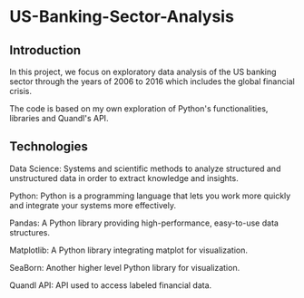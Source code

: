 # US-Banking-Sector-Analysis

## Introduction

In this project, we focus on exploratory data analysis of the US banking sector through the years of 2006 to 2016 which includes the global financial crisis.

The code is based on my own exploration of Python's functionalities, libraries and Quandl's API.

## Technologies

Data Science: Systems and scientific methods to analyze structured and unstructured data in order to extract knowledge and insights.

Python: Python is a programming language that lets you work more quickly and integrate your systems more effectively.

Pandas: A Python library providing high-performance, easy-to-use data structures.

Matplotlib: A Python library integrating matplot for visualization.

SeaBorn: Another higher level Python library for visualization.

Quandl API: API used to access labeled financial data.
